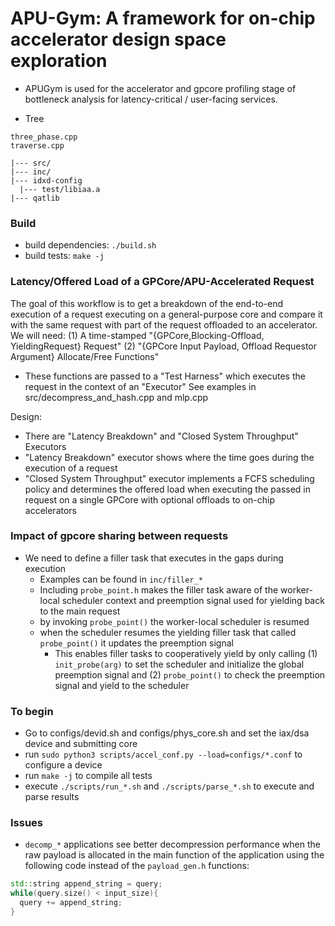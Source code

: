 # APU-Gym: A framework for on-chip accelerator design space exploration
* APUGym is used for the accelerator and gpcore profiling stage of bottleneck analysis for latency-critical / user-facing services.

* Tree
```
three_phase.cpp
traverse.cpp

|--- src/
|--- inc/
|--- idxd-config
  |--- test/libiaa.a
|--- qatlib
```

### Build
* build dependencies: `./build.sh`
* build tests: `make -j`


### Latency/Offered Load of a GPCore/APU-Accelerated Request
The goal of this workflow is to get a breakdown of the end-to-end execution of a request executing on a general-purpose core and compare it with the same request with part of the request offloaded to an accelerator.
We will need:
  (1) A time-stamped "{GPCore,Blocking-Offload, YieldingRequest} Request"
  (2) "{GPCore Input Payload, Offload Requestor Argument} Allocate/Free Functions"
* These functions are passed to a "Test Harness" which executes the request in the context of an "Executor"
See examples in src/decompress_and_hash.cpp and mlp.cpp

Design:
* There are "Latency Breakdown" and "Closed System Throughput" Executors
* "Latency Breakdown" executor shows where the time goes during the execution of a request
* "Closed System Throughput" executor implements a FCFS scheduling policy and determines the offered load when executing the passed in request on a single GPCore with optional offloads to on-chip accelerators

### Impact of gpcore sharing between requests
* We need to define a filler task that executes in the gaps during execution
  * Examples can be found in `inc/filler_*`
  * Including `probe_point.h` makes the filler task aware of the worker-local scheduler context and preemption signal used for yielding back to the main request
  * by invoking `probe_point()` the worker-local scheduler is resumed
  * when the scheduler resumes the yielding filler task that called `probe_point()` it updates the preemption signal
    * This enables filler tasks to cooperatively yield by only calling (1) `init_probe(arg)` to set the scheduler and initialize the global preemption signal and (2) `probe_point()` to check the preemption signal and yield to the scheduler

### To begin
* Go to configs/devid.sh and configs/phys_core.sh and set the iax/dsa device and submitting core
* run `sudo python3 scripts/accel_conf.py --load=configs/*.conf` to configure a device
* run `make -j` to compile all tests
* execute `./scripts/run_*.sh` and `./scripts/parse_*.sh` to execute and parse results


### Issues
* `decomp_*` applications see better decompression performance when the raw payload is allocated in the main function of the application using the following code instead of the `payload_gen.h` functions:
```c++
std::string append_string = query;
while(query.size() < input_size){
  query += append_string;
}
```